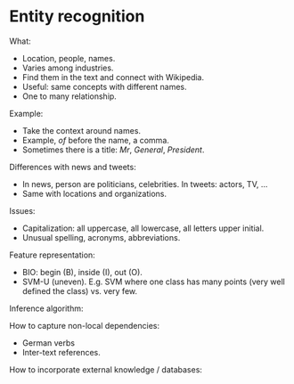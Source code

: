 # Entity recognition

What:
* Location, people, names.
* Varies among industries.
* Find them in the text and connect with Wikipedia.
* Useful: same concepts with different names.
* One to many relationship.

Example:
* Take the context around names.
* Example, _of_ before the name, a comma.
* Sometimes there is a title: _Mr_, _General_, _President_.

Differences with news and tweets:
* In news, person are politicians, celebrities. In tweets: actors, TV, ...
* Same with locations and organizations.

Issues:
* Capitalization: all uppercase, all lowercase, all letters upper initial.
* Unusual spelling, acronyms, abbreviations.

Feature representation:
* BIO: begin (B), inside (I), out (O). 
* SVM-U (uneven). E.g. SVM where one class has many points (very well defined the class) vs. very few.

Inference algorithm:

How to capture non-local dependencies:
* German verbs
* Inter-text references.

How to incorporate external knowledge / databases:
